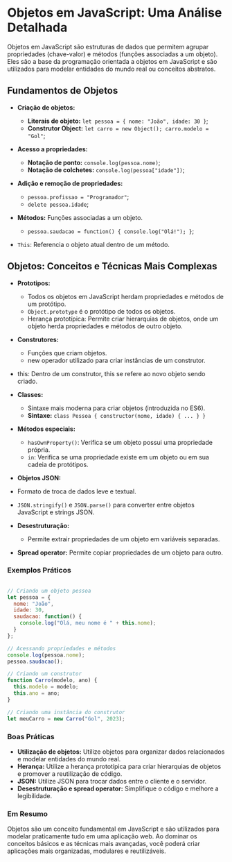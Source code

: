 # Objetos em JavaScript: Uma Análise Detalhada

Objetos em JavaScript são estruturas de dados que permitem agrupar propriedades (chave-valor) e métodos (funções associadas a um objeto). Eles são a base da programação orientada a objetos em JavaScript e são utilizados para modelar entidades do mundo real ou conceitos abstratos.

## Fundamentos de Objetos

- **Criação de objetos:**
  - **Literais de objeto:** ``let pessoa = { nome: "João", idade: 30 }``;
  - **Construtor Object:** ``let carro = new Object(); carro.modelo = "Gol"``;

- **Acesso a propriedades:**
  - **Notação de ponto:** ``console.log(pessoa.nome)``;
  - **Notação de colchetes:** ``console.log(pessoa["idade"])``;

- **Adição e remoção de propriedades:**
  - ``pessoa.profissao = "Programador"``;
  - ``delete pessoa.idade``;

- **Métodos:** Funções associadas a um objeto.
  - ``pessoa.saudacao = function() { console.log("Olá!"); }``;

- ``This``: Referencia o objeto atual dentro de um método.

## Objetos: Conceitos e Técnicas Mais Complexas

- **Prototipos:**
  - Todos os objetos em JavaScript herdam propriedades e métodos de um protótipo.
  - ``Object.prototype`` é o protótipo de todos os objetos.
  - Herança prototípica: Permite criar hierarquias de objetos, onde um objeto herda propriedades e métodos de outro objeto.

- **Construtores:**
  - Funções que criam objetos.
  - new operador utilizado para criar instâncias de um construtor.
 - this: Dentro de um construtor, this se refere ao novo objeto sendo criado.

- **Classes:**
  - Sintaxe mais moderna para criar objetos (introduzida no ES6).
  - **Sintaxe:** ``class Pessoa { constructor(nome, idade) { ... } }``

- **Métodos especiais:**
  - ``hasOwnProperty()``: Verifica se um objeto possui uma propriedade própria.
  - ``in``: Verifica se uma propriedade existe em um objeto ou em sua cadeia de protótipos.

- **Objetos JSON:**
 - Formato de troca de dados leve e textual.
 - ``JSON.stringify()`` e ``JSON.parse()`` para converter entre objetos JavaScript e strings JSON.

- **Desestruturação:**
  - Permite extrair propriedades de um objeto em variáveis separadas.
  
- **Spread operator:** Permite copiar propriedades de um objeto para outro.

### Exemplos Práticos

``` JavaScript

// Criando um objeto pessoa
let pessoa = {
  nome: "João",
  idade: 30,
  saudacao: function() {
    console.log("Olá, meu nome é " + this.nome);
  }
};

// Acessando propriedades e métodos
console.log(pessoa.nome);
pessoa.saudacao();

// Criando um construtor
function Carro(modelo, ano) {
  this.modelo = modelo;
  this.ano = ano;
}

// Criando uma instância do construtor
let meuCarro = new Carro("Gol", 2023);

```

### Boas Práticas

- **Utilização de objetos:** Utilize objetos para organizar dados relacionados e modelar entidades do mundo real.
- **Herança:** Utilize a herança prototípica para criar hierarquias de objetos e promover a reutilização de código.
- **JSON:** Utilize JSON para trocar dados entre o cliente e o servidor.
- **Desestruturação e spread operator:** Simplifique o código e melhore a legibilidade.

### Em Resumo

Objetos são um conceito fundamental em JavaScript e são utilizados para modelar praticamente tudo em uma aplicação web. Ao dominar os conceitos básicos e as técnicas mais avançadas, você poderá criar aplicações mais organizadas, modulares e reutilizáveis.